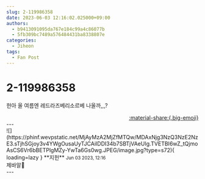 ```yaml
---
slug: 2-119986358
date: 2023-06-03 12:16:02.025000+09:00
authors:
  - b9413091095da767e184c99a4c86077b
  - 5fb309bc7489a576484431ba8338807e
categories:
  - Jiheon
tags:
  - Fan Post
---
```


# 2-119986358

<div class="post-container" markdown="1">
<div class="content-container md-sidebar__scrollwrap" markdown="1">

헌아 올 여름엔 레드라즈베리소르베 나올까,,,?

</div>
</div>

<div style="text-align: right;" markdown="1">
<a href="https://weverse.io/fromis9/fanpost/2-119986358" style="text-align: right;">:material-share:{.big-emoji}</a>
</div>
---

<div class="comments-container md-sidebar__scrollwrap" markdown="1">
<div class="comment" markdown="1">
<div class='id-container' markdown="1">
![](https://phinf.wevpstatic.net/MjAyMzA2MjZfMTQw/MDAxNjg3NzQ3NzE2NzE3.sTjhSGjoy3v4YWgOusaUyTJCAiIDDI34b7SBTjVAeUIg.TVETBI6wZ_tQjmoAsCS6Vr6bBETPlgMZy-YwTa6Gs0wg.JPEG/image.jpg?type=s72){ loading=lazy }
**<span class="artist">지헌</span>** <small>Jun 03 2023, 12:16</small><br>
</div>
<div class='comment-body' markdown="1">
제바알🥹
</div>
</div>
</div>
---

